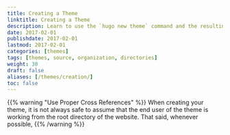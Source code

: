 ```yaml
---
title: Creating a Theme
linktitle: Creating a Theme
description: Learn to use the `hugo new theme` command and the resulting directory structure to create custom themes that can be dropped into other Hugo sites.
date: 2017-02-01
publishdate: 2017-02-01
lastmod: 2017-02-01
categories: [themes]
tags: [themes, source, organization, directories]
weight: 30
draft: false
aliases: [/themes/creation/]
toc: false
---
```



{{% warning "Use Proper Cross References" %}}
When creating your theme, it is not always safe to assume that the end user of the theme is working from the root directory of the website. That said, whenever possible,
{{% /warning %}}

